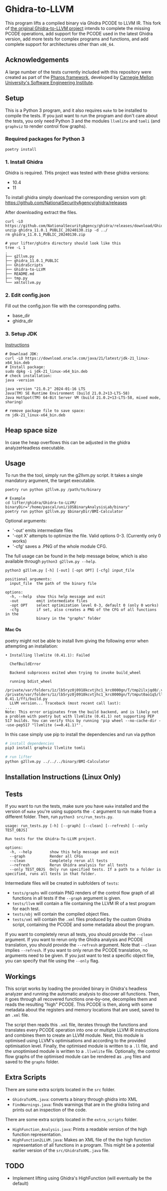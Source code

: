 # Ghidra-to-LLVM
This program lifts a compiled binary via Ghidra PCODE to LLVM IR. This fork of
[the original Ghidra-to-LLVM project](https://github.com/toor-de-force/Ghidra-to-LLVM)
intends to complete the missing PCODE operations, add support for the PCODE used
in the latest Ghidra version, add more tests for complex programs and functions,
and add complete support for architectures other than `x86_64`.

## Acknowledgements
A large number of the tests currently included with this repository were created
as part of the [Pharos framework](https://github.com/cmu-sei/pharos), developed by [Carnegie Mellon University's Software Engineering Institute](https://www.sei.cmu.edu/).

## Setup
This is a Python 3 program, and it also requires `make` to be installed to
compile the tests. If you just want to run the program and don't care about the
tests, you only need Python 3 and the modules `llvmlite` and `tomli` (and
`graphviz` to render control flow graphs).

### Required packages for Python 3
```shell
poetry install
```

### 1. Install Ghidra

Ghidra is required. 
THis project was tested with these ghidra versions:
- 10.4
- 11

To install ghidra simply download the corresponding version vom git:
https://github.com/NationalSecurityAgency/ghidra/releases

After downloading extract the files.

```shell
curl -LO https://github.com/NationalSecurityAgency/ghidra/releases/download/Ghidra_11.0.1_build/ghidra_11.0.1_PUBLIC_20240130.zip
unzip ghidra_11.0.1_PUBLIC_20240130.zip -d ../
rm ghidra_11.0.1_PUBLIC_20240130.zip

# your lifter/ghidra directory should look like this
tree -L 1
.
├── g2llvm.py
├── ghidra_11.0.1_PUBLIC
├── GhidraScripts
├── Ghidra-to-LLVM
├── README.md
├── tmp.py
└── xmltollvm.py
```

### 2. Edit config.json

Fill out the config.json file with the corresponding paths.
- base_dir
- ghidra_dir

### 3. Setup JDK

[Instructions](https://docs.oracle.com/en/java/javase/21/install/installation-jdk-linux-platforms.html#GUID-CF001E7F-7E0D-49D4-A158-9CF3ED4C247C)
```shell
# Download JDK:
curl -LO https://download.oracle.com/java/21/latest/jdk-21_linux-x64_bin.deb
# Install package:
sudo dpkg -i jdk-21_linux-x64_bin.deb
# check installation:
java -version

java version "21.0.2" 2024-01-16 LTS
Java(TM) SE Runtime Environment (build 21.0.2+13-LTS-58)
Java HotSpot(TM) 64-Bit Server VM (build 21.0.2+13-LTS-58, mixed mode, sharing)

# remove package file to save space:
rm jdk-21_linux-x64_bin.deb
```

## Heap space size
In case the heap overflows this can be adjusted in the ghidra analyzeHeadless executable. 

## Usage
To run the the tool, simply run the g2llvm.py script. It takes a single mandatory argument, the target executable.

```shell
poetry run python g2llvm.py /path/to/binary

# Example
cd lifter/ghidra/Ghidra-to-LLVM/
binaryDir="/home/pascal/uni/iOSBinaryAnalysisLab/binary"
poetry run python g2llvm.py $binaryDir/BMI-Calculator
```

Optional arguments:

- '-out' emits intermediate files
- '-opt X' attempts to optimize the file. Valid options 0-3. (Currently only 0 works)
- '-cfg' saves a .PNG of the whole module CFG.

The full usage can be found in the help message below, which is also available
through `python3 g2llvm.py --help`.

```
python3 g2llvm.py [-h] [-out] [-opt OPT] [-cfg] input_file

positional arguments:
  input_file  the path of the binary file

options:
  -h, --help  show this help message and exit
  -out        emit intermediate files
  -opt OPT    select optimization level 0-3, default 0 (only 0 works)
  -cfg        if set, also creates a PNG of the CFG of all functions in the
              binary in the "graphs" folder
```


#### Mac Os
poetry might not be able to install llvm giving the following error when attempting an installation:

```shell
• Installing llvmlite (0.41.1): Failed

  ChefBuildError

  Backend subprocess exited when trying to invoke build_wheel
  
  running bdist_wheel
  /private/var/folders/1z/lb5ryz0j0918kcvtjhc1_krc0000gn/T/tmp2ilxjqd0/.venv/bin/python /private/var/folders/1z/lb5ryz0j0918kcvtjhc1_krc0000gn/T/tmput0ao1q5/llvmlite-0.41.1/ffi/build.py
  LLVM version... Traceback (most recent call last):
...
Note: This error originates from the build backend, and is likely not a problem with poetry but with llvmlite (0.41.1) not supporting PEP 517 builds. You can verify this by running 'pip wheel --no-cache-dir --use-pep517 "llvmlite (==0.41.1)"'.
```

In this case simply use pip to install the dependencies and run via python

```bash
# install dependencies
pip3 install graphviz llvmlite tomli

# run lifter
python g2llvm.py ../../../binary/BMI-Calculator
```

## Installation Instructions (Linux Only)





## Tests


If you want to run the tests, make sure you have `make` installed and the
version of `make` you're using supports the `-C` argument to run make from a
different folder. Then, run `python3 src/run_tests.py`.

```
usage: run_tests.py [-h] [--graph] [--clean] [--refresh] [--only TEST_OBJS]

Run tests for the Ghidra-To-LLVM project.

options:
  -h, --help        show this help message and exit
  --graph           Render all CFGs
  --clean           Completely rerun all tests
  --refresh         Rerun Ghidra analysis for all tests
  --only TEST_OBJS  Only run specified tests. If a path to a folder is specified, runs all tests in that folder.
```

Intermediate files will be created in subfolders of `tests`:
- `tests/graphs` will contain PNG renders of the control flow graph of all
  functions in all tests if the `--graph` argument is given.
- `tests/llvm` will contain a file containing the LLVM IR of a test program for
  each test.
- `tests/obj` will contain the compiled object files.
- `tests/xml` will contain the `.xml` files produced by the custom Ghidra script,
  containing the PCODE and some metadata about the program.

If you want to completely rerun all tests, you should provide the `--clean`
argument. If you want to rerun only the Ghidra analysis and PCODE translation,
you should provide the `--refresh` argument. Note that `--clean` implies `--refresh`.
If you want to only rerun the PCODE translation, no arguments need to be given.
If you just want to test a specific object file, you can specify that file using
the `--only` flag.


## Workings
This script works by loading the provided binary in Ghidra's headless analyzer
and running the automatic analysis to discover all functions. Then, it goes
through all recovered functions one-by-one, decompiles them and reads the
resulting "high" PCODE. This PCODE is then, along with some metadata about the
registers and memory locations that are used, saved to an `.xml` file.

The script then reads this `.xml` file, iterates through the functions and
translates every PCODE operation into one or multiple LLVM IR instructions and
combines them to create an LLVM module. Next, this module is optimised using
LLVM's optimisations and according to the provided optimisation level. Finally,
the optimised module is written to a `.ll` file, and the unoptimised module is
written to a `.llvmlite` file. Optionally, the control flow graphs of the
optimised module can be rendered as `.png` files and saved to the `graphs`
folder.

## Extra Scripts

There are some extra scripts located in the `src` folder.

- `GhidraToXML.java`: converts a binary through ghidra into XML
- `FindWarnings.java`: finds warnings that are in the ghidra listing and prints out an inspection of the code.

There are some extra scripts located in the `extra_scripts` folder.

- `HighFunction_Analysis.java`: Prints a readable version of the high function
  representation.
- `HighFunction2LLVM.java`: Makes an XML file of the the high function
  representation of all functions in a program. This might be a potential earlier
  version of the `src/GhidraToXML.java` file.

## TODO

- Implement lifting using Ghidra's HighFunction (will eventually be the default)





